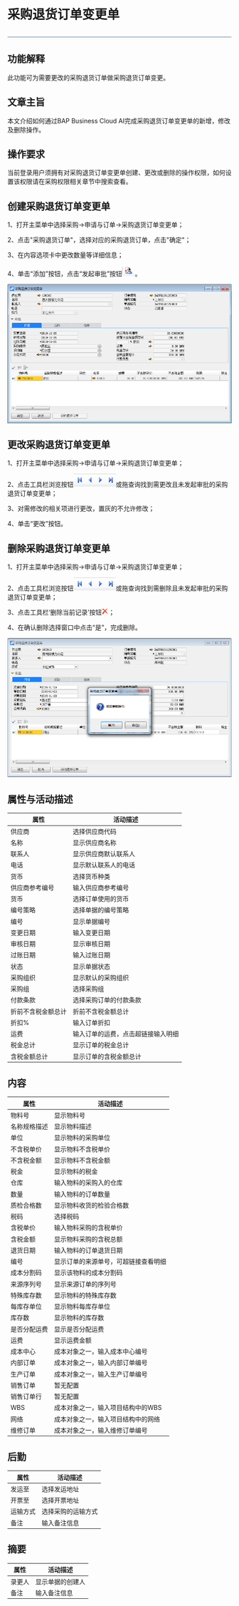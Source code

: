 # 采购退货订单变更单 

![img](图片/横线.png)

## 功能解释 

此功能可为需要更改的采购退货订单做采购退货订单变更。

## 文章主旨 

本文介绍如何通过BAP Business Cloud AI完成采购退货订单变更单的新增，修改及删除操作。

## 操作要求 

当前登录用户须拥有对采购退货订单变更单创建、更改或删除的操作权限，如何设置该权限请在采购权限相关章节中搜索查看。

## 创建采购退货订单变更单

1、打开主菜单中选择采购->申请与订单->采购退货订单变更单；

2、点击"采购退货订单"，选择对应的采购退货订单，点击"确定"；

3、在内容选项卡中更改数量等详细信息；

4、单击“添加”按钮，点击“发起审批”按钮![img](图片/审批.png)。

![image-20191129165426777](图片/采购退货变更单1.png)

## 更改采购退货订单变更单

1、打开主菜单中选择采购->申请与订单->采购退货订单变更单；

2、点击工具栏浏览按钮![img](图片/查找按钮.png)或拖查询找到需更改且未发起审批的采购退货订单变更单；

3、对需修改的相关项进行更改，置灰的不允许修改；

4、单击“更改”按钮。

## 删除采购退货订单变更单

1、打开主菜单中选择采购->申请与订单->采购退货订单变更单；

2、点击工具栏浏览按钮![img](图片/查找按钮.png)或拖查询找到需删除且未发起审批的采购退货订单变更单；

3、点击工具栏‘删除当前记录’按钮![img](图片/删除.png)；

4、在确认删除选择窗口中点击“是”，完成删除。

![image-20191129165335270](图片/采购退货变更单2.png)

## 属性与活动描述 

| 属性               | 活动描述                           |
| ------------------ | ---------------------------------- |
| 供应商             | 选择供应商代码                     |
| 名称               | 显示供应商名称                     |
| 联系人             | 显示供应商默认联系人               |
| 电话               | 显示默认联系人的电话               |
| 货币               | 选择货币种类                       |
| 供应商参考编号     | 输入供应商参考编号                 |
| 货币               | 选择订单使用的货币                 |
| 编号策略           | 选择单据的编号策略                 |
| 编号               | 显示单据编号                       |
| 变更日期           | 输入变更日期                       |
| 审核日期           | 显示审核日期                       |
| 过账日期           | 输入过账日期                       |
| 状态               | 显示单据状态                       |
| 采购组织           | 显示默认的采购组织                 |
| 采购组             | 选择采购组                         |
| 付款条款           | 选择采购订单的付款条款             |
| 折前不含税金额总计 | 折前不含税金额总计                 |
| 折扣%              | 输入订单折扣                       |
| 运费               | 输入订单的运费，点击超链接输入明细 |
| 税金总计           | 显示订单的税金总计                 |
| 含税金额总计       | 显示订单的含税金额总计             |

## 内容

| 属性         | 活动描述                             |
| ------------ | ------------------------------------ |
| 物料号       | 显示物料号                           |
| 名称规格描述 | 显示物料描述                         |
| 单位         | 显示物料的采购单位                   |
| 不含税单价   | 显示物料不含税单价                   |
| 不含税金额   | 显示物料不含税金额                   |
| 税金         | 显示物料的税金                       |
| 仓库         | 输入物料的采购入的仓库               |
| 数量         | 输入物料的订单数量                   |
| 质检合格数   | 显示物料收货的检验合格数             |
| 税码         | 选择税码                             |
| 含税单价     | 输入物料采购的含税单价               |
| 含税金额     | 显示物料采购的含税总额               |
| 退货日期     | 输入物料的订单退货日期               |
| 编号         | 显示订单的来源单号，可超链接查看明细 |
| 成本分割码   | 显示该物料的成本分割码               |
| 来源序列号   | 显示来源订单的序列号                 |
| 特殊库存数   | 显示物料的特殊库存数                 |
| 每库存单位   | 显示物料每库存单位                   |
| 库存数       | 显示物料的库存数                     |
| 是否分配运费 | 显示是否分配运费                     |
| 运费         | 显示运费金额                         |
| 成本中心     | 成本对象之一，输入成本中心编号       |
| 内部订单     | 成本对象之一，输入内部订单编号       |
| 生产订单     | 成本对象之一，输入生产订单编号       |
| 销售订单     | 暂无配置                             |
| 销售订单行   | 暂无配置                             |
| WBS          | 成本对象之一，输入项目结构中的WBS    |
| 网络         | 成本对象之一，输入项目结构中的网络   |
| 维修订单     | 成本对象之一，输入维修订单编号       |

## 后勤

| 属性     | 活动描述           |
| -------- | ------------------ |
| 发运至   | 选择发运地址       |
| 开票至   | 选择开票地址       |
| 运输方式 | 选择采购的运输方式 |
| 备注     | 输入备注信息       |

## 摘要

| 属性   | 活动描述         |
| ------ | ---------------- |
| 录更人 | 显示单据的创建人 |
| 备注   | 输入备注信息     |


